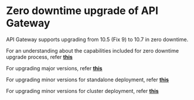 # Zero downtime upgrade of API Gateway

API Gateway supports upgrading from 10.5 (Fix 9) to 10.7 in zero downtime.

For an understanding about the capabilities included for zero downtime upgrade process, refer **[this](Zero%20downtime%20upgrade%20capabilities/)**

For upgrading major versions, refer **[this](Zero%20downtime%20upgrade%20of%20major%20versions/)**

For upgrading minor versions for standalone deployment, refer **[this](Zero%20downtime%20upgrade%20of%20minor%20versions%20for%20standalone/)**

For upgrading minor versions for cluster deployment, refer **[this](Zero%20downtime%20upgrade%20of%20minor%20versions%20for%20cluster/)**